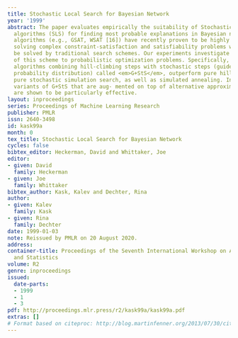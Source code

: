 ```yaml
---
title: Stochastic Local Search for Bayesian Network
year: '1999'
abstract: The paper evaluates empirically the suitability of Stochastic Local Search
  algorithms (SLS) for finding most probable explanations in Bayesian networks. SLS
  algorithms (e.g., GSAT, WSAT [16]) have recently proven to be highly effective in
  solving complex constraint-satisfaction and satisfiability problems which cannot
  be solved by traditional search schemes. Our experiments investigate the applicability
  of this scheme to probabilistic optimization problems. Specifically, we show that
  algorithms combining hill-climbing steps with stochastic steps (guided by the network’s
  probability distribution) called <em>G+StS</em>, outperform pure hill-climbing search,
  pure stochastic simulation search, as well as simulated annealing. In addition,
  variants of G+StS that are aug- mented on top of alternative approximation methods
  are shown to be particularly effective.
layout: inproceedings
series: Proceedings of Machine Learning Research
publisher: PMLR
issn: 2640-3498
id: kask99a
month: 0
tex_title: Stochastic Local Search for Bayesian Network
cycles: false
bibtex_editor: Heckerman, David and Whittaker, Joe
editor:
- given: David
  family: Heckerman
- given: Joe
  family: Whittaker
bibtex_author: Kask, Kalev and Dechter, Rina
author:
- given: Kalev
  family: Kask
- given: Rina
  family: Dechter
date: 1999-01-03
note: Reissued by PMLR on 20 August 2020.
address:
container-title: Proceedings of the Seventh International Workshop on Artificial Intelligence
  and Statistics
volume: R2
genre: inproceedings
issued:
  date-parts:
  - 1999
  - 1
  - 3
pdf: http://proceedings.mlr.press/r2/kask99a/kask99a.pdf
extras: []
# Format based on citeproc: http://blog.martinfenner.org/2013/07/30/citeproc-yaml-for-bibliographies/
---
```

